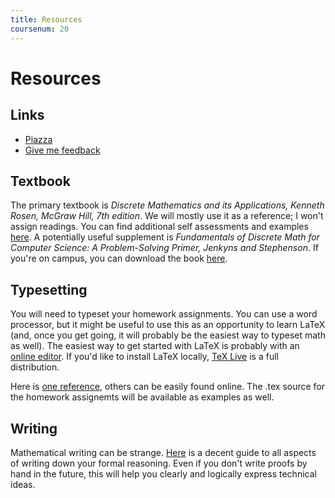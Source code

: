 ```yaml
---
title: Resources
coursenum: 20
---
```

# Resources

## Links
* [Piazza](https://piazza.com/ucsd/summer2021/cse20ss2)
* [Give me feedback](https://forms.gle/v3xfMm7jDESZGetz6)

## Textbook
The primary textbook is _Discrete Mathematics and its Applications, Kenneth
Rosen, McGraw Hill, 7th edition_. We will mostly use it as a reference; I won't
assign readings. You can find additional self assessments and examples
[here](https://highered.mheducation.com/sites/0073383090/student_view0/index.html).
A potentially useful supplement is _Fundamentals of Discrete Math for Computer
Science: A Problem-Solving Primer, Jenkyns and Stephenson_.
If you're on campus, you can download the book
[here](http://link.springer.com/book/10.1007%2F978-1-4471-4069-6).

## Typesetting
You will need to typeset your homework assignments. You can use a word
processor, but it might be useful to use this as an opportunity to learn LaTeX
(and, once you get going, it will probably be the easiest way to typeset math as
well).
The easiest way to get started with LaTeX is probably with an [online editor](https://www.overleaf.com/).
If you'd like to install LaTeX locally, [TeX Live](https://www.tug.org/texlive/)
is a full distribution.

Here is [one reference](https://en.wikibooks.org/wiki/LaTeX), others can be easily
found online. The .tex source for the homework assignemts will be available as
examples as well.

## Writing
Mathematical writing can be strange.
[Here](https://web.cs.ucdavis.edu/~amenta/w10/writingman.pdf) is a decent guide
to all aspects of writing down your formal reasoning. Even if you don't write
proofs by hand in the future, this will help you clearly and logically express technical ideas. 
